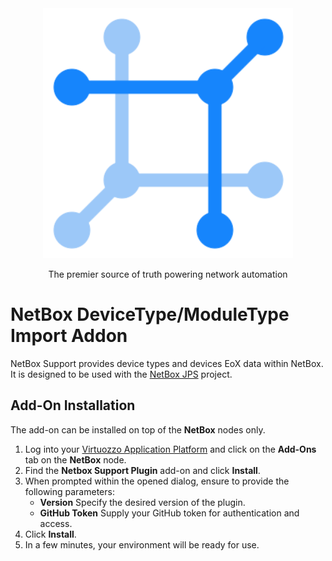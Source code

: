 <div align="center">
  <img src="https://raw.githubusercontent.com/Onemind-Services-LLC/netbox-jps/master/images/logo.png" width="400" alt="NetBox logo" />
  <p>The premier source of truth powering network automation</p>
</div>

# NetBox DeviceType/ModuleType Import Addon

NetBox Support provides device types and devices EoX data within NetBox. It is designed to be used with the
[NetBox JPS](https://github.com/Onemind-Services-LLC/netbox-jps) project.

## Add-On Installation

The add-on can be installed on top of the **NetBox** nodes only.

1. Log into your [Virtuozzo Application Platform](https://app.xapp.cloudmydc.com/) and click on the **Add-Ons** tab on the **NetBox** node.
2. Find the **Netbox Support Plugin** add-on and click **Install**.
3. When prompted within the opened dialog, ensure to provide the following parameters:
    - **Version** Specify the desired version of the plugin.
    - **GitHub Token** Supply your GitHub token for authentication and access.
4. Click **Install**.
5. In a few minutes, your environment will be ready for use.
